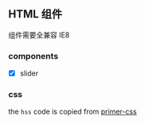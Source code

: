 HTML 组件
--------

组件需要全兼容 IE8

### components

* [x] slider

### css

the `hss` code is copied from [primer-css](https://github.com/primer/primer-css)
